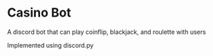 # Casino Bot
A discord bot that can play coinflip, blackjack, and roulette with users

Implemented using discord.py
